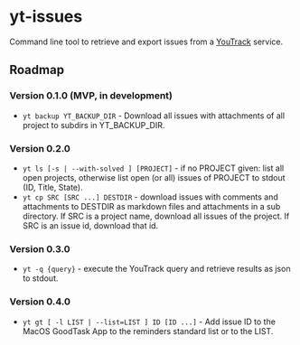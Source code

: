 # yt-issues
Command line tool to retrieve and export issues from a
[YouTrack](https://www.jetbrains.com/youtrack/) service.

## Roadmap

### Version 0.1.0 (MVP, in development)
- `yt backup YT_BACKUP_DIR` - Download all issues with attachments of all project to subdirs in YT_BACKUP_DIR.

### Version 0.2.0
- `yt ls [-s | --with-solved ] [PROJECT]` - if no PROJECT given: list all open projects, otherwise list open (or all) issues of PROJECT to stdout (ID, Title, State).
- `yt cp SRC [SRC ...] DESTDIR` - download issues with comments and attachments to DESTDIR as markdown files and attachments in a sub directory. If SRC is a project name, download all issues of the project. If SRC is an issue id, download that id.

### Version 0.3.0
- `yt -q {query}` - execute the YouTrack query and retrieve results as json to stdout.

### Version 0.4.0
- `yt gt [ -l LIST | --list=LIST ] ID [ID ...]` - Add issue ID to the MacOS GoodTask App to the reminders standard list or to the LIST.
